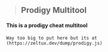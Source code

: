 > ## Prodigy Multitool
#### This is a prodigy cheat multitool

`Way too big to put here but its at (https://zeltux.dev/dump/prodigy.js)`
